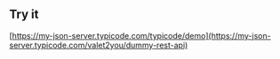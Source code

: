 ## Try it

[https://my-json-server.typicode.com/typicode/demo](https://my-json-server.typicode.com/valet2you/dummy-rest-api)

